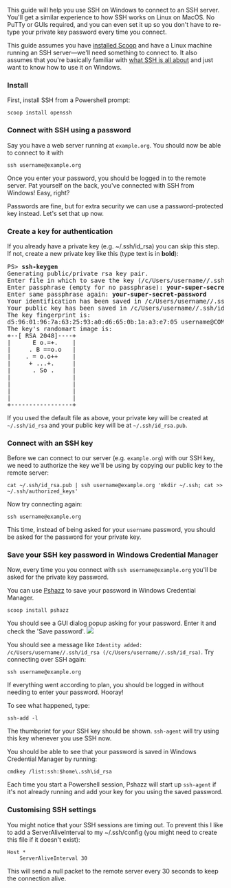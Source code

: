 This guide will help you use SSH on Windows to connect to an SSH server. You'll get a similar experience to how SSH works on Linux on MacOS. No PuTTy or GUIs required, and you can even set it up so you don't have to re-type your private key password every time you connect.

This guide assumes you have [installed Scoop](https://github.com/lukesampson/scoop/wiki/Quick-Start) and have a Linux machine running an SSH server—we'll need something to connect to. It also assumes that you're basically familiar with [what SSH is all about](http://en.wikipedia.org/wiki/Secure_Shell) and just want to know how to use it on Windows.

### Install
First, install SSH from a Powershell prompt:

    scoop install openssh

### Connect with SSH using a password

Say you have a web server running at `example.org`. You should now be able to connect to it with

    ssh username@example.org

Once you enter your password, you should be logged in to the remote server. Pat yourself on the back, you've connected with SSH from Windows! Easy, right?

Passwords are fine, but for extra security we can use a password-protected key instead. Let's set that up now.

### Create a key for authentication
If you already have a private key (e.g. ~/.ssh/id_rsa) you can skip this step. If not, create a new private key like this (type text is in **bold**):

<pre>PS> <b>ssh-keygen</b>
Generating public/private rsa key pair.
Enter file in which to save the key (/c/Users/username//.ssh/id_rsa): <b>[enter]</b>
Enter passphrase (empty for no passphrase): <b>your-super-secret-password</b>
Enter same passphrase again: <b>your-super-secret-password</b>
Your identification has been saved in /c/Users/username//.ssh/id_rsa.
Your public key has been saved in /c/Users/username//.ssh/id_rsa.pub.
The key fingerprint is:
d5:96:01:96:7a:63:25:93:a0:d6:65:0b:1a:a3:e7:05 username@COMPUTER
The key's randomart image is:
+--[ RSA 2048]----+
|      E o.=+.    |
|     . B ==o.o   |
|    . = o.o++    |
|     + ...+.     |
|      . So .     |
|                 |
|                 |
|                 |
|                 |
+-----------------+
</pre>

If you used the default file as above, your private key will be created at `~/.ssh/id_rsa` and your public key will be at `~/.ssh/id_rsa.pub`.

### Connect with an SSH key

Before we can connect to our server (e.g. `example.org`) with our SSH key, we need to authorize the key we'll be using by copying our public key to the remote server:

    cat ~/.ssh/id_rsa.pub | ssh username@example.org 'mkdir ~/.ssh; cat >> ~/.ssh/authorized_keys'

Now try connecting again:

    ssh username@example.org

This time, instead of being asked for your `username` password, you should be asked for the password for your private key.

### Save your SSH key password in Windows Credential Manager

Now, every time you you connect with `ssh username@example.org` you'll be asked for the private key password.

You can use [Pshazz](https://github.com/lukesampson/pshazz) to save your password in Windows Credential Manager.

    scoop install pshazz

You should see a GUI dialog popup asking for your password. Enter it and check the 'Save password'.
![](https://github.com/lukesampson/scoop/raw/gh-pages/images/docs/askpass.png)

You should see a message like `Identity added: /c/Users/username//.ssh/id_rsa (/c/Users/username//.ssh/id_rsa)`. Try connecting over SSH again:

    ssh username@example.org

If everything went according to plan, you should be logged in without needing to enter your password. Hooray!

To see what happened, type:

    ssh-add -l

The thumbprint for your SSH key should be shown. `ssh-agent` will try using this key whenever you use SSH now.

You should be able to see that your password is saved in Windows Credential Manager by running:

    cmdkey /list:ssh:$home\.ssh\id_rsa

Each time you start a Powershell session, Pshazz will start up `ssh-agent` if it's not already running and add your key for you using the saved password.

### Customising SSH settings

You might notice that your SSH sessions are timing out. To prevent this I like to add a ServerAliveInterval to my ~/.ssh/config (you might need to create this file if it doesn't exist):

```
Host *
    ServerAliveInterval 30
```

This will send a null packet to the remote server every 30 seconds to keep the connection alive.